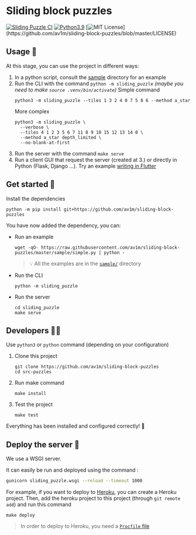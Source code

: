 # Sliding block puzzles

[![Sliding Puzzle CI](https://github.com/av1m/sliding-block-puzzles/actions/workflows/actions.yaml/badge.svg)](https://github.com/av1m/sliding-block-puzzles/actions/workflows/actions.yaml)
[![Python3.9](https://img.shields.io/badge/Python-3.9-blue)](https://docs.python.org/3/whatsnew/3.9.html)
[![MIT License](https://img.shields.io/apm/l/atomic-design-ui.svg?)](https://github.com/av1m/sliding-block-puzzles/blob/master/LICENSE)

## Usage 📖

At this stage, you can use the project in different ways:

1. In a python script, consult the [sample](sample/) directory for an example
2. Run the CLI with the command ```python -m sliding_puzzle``` _(maybe you need to make `source .venv/bin/activate`)_
   Simple command
   ```shell
   python3 -m sliding_puzzle --tiles 1 3 2 4 0 7 5 8 6 --method a_star
   ```
   More complex
   ```shell
   python3 -m sliding_puzzle \
     --verbose \
     --tiles 4 1 2 3 5 6 7 11 8 9 10 15 12 13 14 0 \
     --method a_star depth_limited \
     --no-blank-at-first
   ```
3. Run the server with the command ```make serve```
4. Run a client GUI that request the server (created at 3.) or directly in Python (Flask, Django ...). Try an
   example [writing in Flutter](https://github.com/av1m/slide_puzzle)

## Get started 🎉

Install the dependencies

```shell
python -m pip install git+https://github.com/av1m/sliding-block-puzzles
```

You have now added the dependency, you can:

* Run an example
   ```shell
   wget -qO- https://raw.githubusercontent.com/av1m/sliding-block-puzzles/master/sample/simple.py | python -
   ```
  > 💡 All the examples are in the [`sample/`](./sample/) directory
* Run the CLI
   ```shell
   python -m sliding_puzzle
   ```
* Run the server
   ```shell
   cd sliding_puzzle
   make serve
   ```

## Developers 👨‍💻

Use `python3` or `python` command (depending on your configuration)

1. Clone this project
   ```shell
   git clone https://github.com/av1m/sliding-block-puzzles
   cd src-puzzles
   ```
2. Run make command
   ```shell
   make install
   ```
3. Test the project
   ```shell
   make test
   ```

Everything has been installed and configured correctly! 🎉

## Deploy the server 🚀

We use a WSGI server.

It can easily be run and deployed using the command :

```bash
gunicorn sliding_puzzle.wsgi --reload --timeout 1000
```

For example, if you want to deploy to [Heroku](https://heroku.com), you can create a Heroku project. Then, add the
heroku project to this project (through `git remote add`) and run this command

```shell
make deploy
```

> In order to deploy to Heroku, you need a [`Procfile` file](https://devcenter.heroku.com/articles/getting-started-with-python#define-a-procfile)
